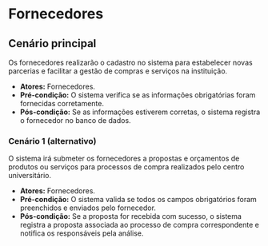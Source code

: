 # Fornecedores

## Cenário principal
Os fornecedores realizarão o cadastro no sistema para estabelecer novas parcerias e facilitar a gestão de compras e serviços na instituição.
- **Atores:** Fornecedores.
- **Pré-condição:** O sistema verifica se as informações obrigatórias foram fornecidas corretamente.
- **Pós-condição:** Se as informações estiverem corretas, o sistema registra o fornecedor no banco de dados.

### Cenário 1 (alternativo)
O sistema irá submeter os fornecedores a propostas e orçamentos de produtos ou serviços para processos de compra realizados pelo centro universitário.
- **Atores:** Fornecedores.
- **Pré-condição:** O sistema valida se todos os campos obrigatórios foram preenchidos e enviados pelo fornecedor.
- **Pós-condição:** Se a proposta for recebida com sucesso, o sistema registra a proposta associada ao processo de compra correspondente e notifica os responsáveis pela análise.